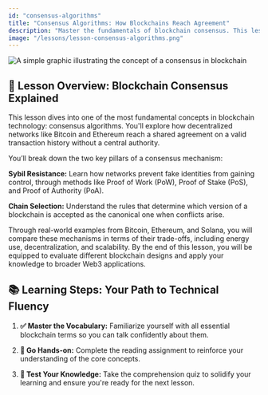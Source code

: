 ```yaml
---
id: "consensus-algorithms"
title: "Consensus Algorithms: How Blockchains Reach Agreement"
description: "Master the fundamentals of blockchain consensus. This lesson explains how decentralized networks reach agreement using Proof of Work, Proof of Stake, and other essential consensus algorithms."
image: "/lessons/lesson-consensus-algorithms.png"
---
```


![A simple graphic illustrating the concept of a consensus in blockchain](/lessons/lesson-consensus-algorithms.png)

## 🧭 Lesson Overview: Blockchain Consensus Explained

This lesson dives into one of the most fundamental concepts in blockchain technology: consensus algorithms. You'll explore how decentralized networks like Bitcoin and Ethereum reach a shared agreement on a valid transaction history without a central authority.

You’ll break down the two key pillars of a consensus mechanism:

**Sybil Resistance:** Learn how networks prevent fake identities from gaining control, through methods like Proof of Work (PoW), Proof of Stake (PoS), and Proof of Authority (PoA).

**Chain Selection:** Understand the rules that determine which version of a blockchain is accepted as the canonical one when conflicts arise.

Through real-world examples from Bitcoin, Ethereum, and Solana, you will compare these mechanisms in terms of their trade-offs, including energy use, decentralization, and scalability. By the end of this lesson, you will be equipped to evaluate different blockchain designs and apply your knowledge to broader Web3 applications.

## 📚 Learning Steps: Your Path to Technical Fluency

1. **✅ Master the Vocabulary:** Familiarize yourself with all essential blockchain terms so you can talk confidently about them.

2. **📖 Go Hands-on:** Complete the reading assignment to reinforce your understanding of the core concepts.

3. **📝 Test Your Knowledge:** Take the comprehension quiz to solidify your learning and ensure you're ready for the next lesson.

